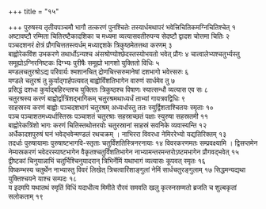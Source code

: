 +++
title = "१५"

+++
पुरुषस्य तृतीयपञ्चमौ भागौ
तत्करणं पुनश्चितेः तस्यार्धमथापरं भवेत्त्रिचितिकमग्निचितिश्चेत् १
अष्टावष्टौ रम्मिता चितिरष्टैकादशिका च मध्यमा व्यत्यासवतीरुपन्य
सेदष्टौ द्वादश चोत्तमा चितिः २   
पञ्चदशनरं क्षेत्रं
प्रौगचित्ततस्त्वर्धम् मध्याद्दशके
त्रिकुष्ठमेतत्तथा करणम् ३   
बाह्वोरेकविंश उभकरणे
तथार्धोऽन्यश्च अंसश्रोण्योश्छेदस्तस्योभयतो भवेत् प्रौगः ४
चात्वालेभ्यश्चतुर्भ्यस्तु
समूह्योऽग्निरनिष्टकः दिग्भ्यः पुरीषैः
समूह्यो भागशो युक्तितो विधिः ५   
मण्डलचतुरश्रोऽद्य परिवार्यः श्मशानचित्
द्रोणचित्त्सरुमानेषां दशभागो भवेत्त्सरुः ६   
मण्डले चतुरश्रं तु
कुर्याद्गार्हपत्यवत् बाह्वोर्विंशतिभागेन वारुणं
सार्धमेव तु ७   
प्रसिद्धं दशधा कुर्याद्बहिरन्तश्च युक्तितः
त्रिकुष्ठश्च विषाणः स्यात्सन्धौ व्यत्यास एव सः ८   
चतुरश्रस्य करणं
बाह्वोर्द्वात्रिंशद्भागिकम् चतुरश्रमथाध्यर्धं ताभ्यां
गायत्रवद्विधिः ९   
साहस्रस्य करणं बाह्वोः पञ्चदशभागं
चतुरश्रम् अध्यर्धास्तु ततः स्युर्द्विशताश्चितयः स्मृताः १०   
पञ्च
पञ्चाशतमध्यर्धास्तिस्रः पञ्चाशतं चतुरश्राः सहस्राच्छतं पक्षाः स्युरुषा
सहस्रतमी ११   
बाह्वोरेकत्रिंशो भागः करणं चितिस्तथोत्तरयोः चतुरस्रानां
साहस्रं सवनिके व्यवास्यन्ति १२   
अर्धैकादशपुरुषं घनं
भवेद्भवेन्मण्डलं रथचक्रम् । नाभिररा विवरधा
नेमिररेभ्यो यद्यतिरिक्तम् १३   
तदर्धाः पुरुषायामाः
पुरुषाष्टभागवि-स्तृताः
चतुर्विंशतिस्त्रिनरनायाः १४
विवरकरणमतः सम्प्रवक्ष्यामि । द्विसप्तमेन नेम्यस्रकरणं
भवेदरस्याष्टभागेन वैकृतश्चतुर्विंशतिभागेन नाभ्यामन्तरमन्तरोऽष्टमभागेन प्रौगवद्भवेत् १५   
द्वीष्टकां
चिनुयान्नाभिं चतुर्भिश्चिनुयादरान् त्रिभिर्नेमिं यथाभागं
व्यत्यासः कूपवत् स्मृतः १६   
विष्कम्भस्य चतुर्थेन नाभ्यास्तु
विवरं लिखेत् त्रिचत्वारिंशाङ्गुलां नेमिं सार्धचतुरङ्गुलाम् १७
सिद्धमन्यद्यथा युक्तिश्चयने याश्च सम्पदः १८   
य इदमपि यथातथं
स्मृतिं विधिं यदाधीत्य मिमीते रौरवं समवति खलु कृत्स्नसम्मतो ब्रजति च
शुल्बकृतां सलोकताम् १९   
